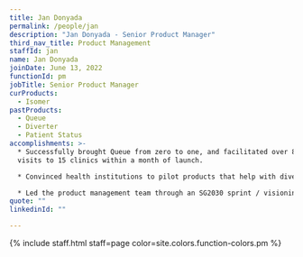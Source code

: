 ```yaml
---
title: Jan Donyada
permalink: /people/jan
description: "Jan Donyada - Senior Product Manager"
third_nav_title: Product Management
staffId: jan
name: Jan Donyada
joinDate: June 13, 2022
functionId: pm
jobTitle: Senior Product Manager
curProducts:
  - Isomer
pastProducts:
  - Queue
  - Diverter
  - Patient Status
accomplishments: >-
  * Successfully brought Queue from zero to one, and facilitated over 8,000
  visits to 15 clinics within a month of launch. 

  * Convinced health institutions to pilot products that help with diverting non-emergency cases away from emergency departments and towards GPs.

  * Led the product management team through an SG2030 sprint / visioning workshop.
quote: ""
linkedinId: ""

---
```


{% include staff.html staff=page color=site.colors.function-colors.pm %}
